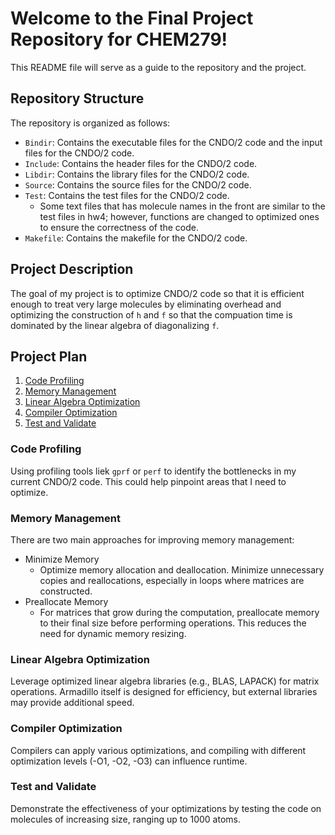 # Welcome to the Final Project Repository for CHEM279! 

This README file will serve as a guide to the repository and the project.

## Repository Structure
The repository is organized as follows:
- `Bindir`: Contains the executable files for the CNDO/2 code and the input files for the CNDO/2 code. 
- `Include`: Contains the header files for the CNDO/2 code.
- `Libdir`: Contains the library files for the CNDO/2 code.
- `Source`: Contains the source files for the CNDO/2 code.
- `Test`: Contains the test files for the CNDO/2 code.
    - Some text files that has molecule names in the front are similar to the test files in hw4; however, functions are changed to optimized ones to ensure the correctness of the code.     
- `Makefile`: Contains the makefile for the CNDO/2 code. 


## Project Description
The goal of my project is to optimize CNDO/2 code so that it is efficient enough to treat very large molecules by eliminating overhead and optimizing the construction of `h` and `f` so that the compuation time is dominated by the linear algebra of diagonalizing `f`.     

## Project Plan
1. [Code Profiling](#code-profiling) 
2. [Memory Management](#memory-management) 
3. [Linear Algebra Optimization](#linear-algebra-optimization) 
4. [Compiler Optimization](#compiler-optimization) 
5. [Test and Validate](#test-and-validate)     

### Code Profiling 
Using profiling tools liek `gprf` or `perf` to identify the bottlenecks in my current CNDO/2 code. This could help pinpoint areas that I need to optimize. 

### Memory Management
There are two main approaches for improving memory management: 
- Minimize Memory
    - Optimize memory allocation and deallocation. Minimize unnecessary copies and reallocations, especially in loops where matrices are constructed.      
- Preallocate Memory   
    -  For matrices that grow during the computation, preallocate memory to their final size before performing operations. This reduces the need for dynamic memory resizing.

### Linear Algebra Optimization
Leverage optimized linear algebra libraries (e.g., BLAS, LAPACK) for matrix operations. Armadillo itself is designed for efficiency, but external libraries may provide additional speed.

### Compiler Optimization
Compilers can apply various optimizations, and compiling with different optimization levels (-O1, -O2, -O3) can influence runtime.

### Test and Validate
Demonstrate the effectiveness of your optimizations by testing the code on molecules of increasing size, ranging up to 1000 atoms.



